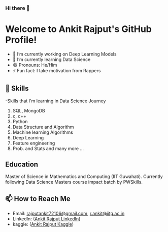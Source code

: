 ### Hi there 👋

# Welcome to Ankit Rajput's GitHub Profile!

- 🔭 I’m currently working on Deep Learning Models
- 🌱 I’m currently learning Data Science
- 😄 Pronouns: He/Him
- ⚡ Fun fact: I take motivation from Rappers

## 🌱 Skills

-Skills that I'm learning in Data Science Journey 
1. SQL, MongoDB
2. c, c++
3. Python
4. Data Structure and Algorithm 
5. Machine learning Algorithms
6. Deep Learning
7. Feature engineering
8. Prob. and Stats
and many more ...

## Education
Master of Science in Mathematics and Computing (IIT Guwahati).
Currently following Data Science Masters course impact batch by PWSkills.

## 📫 How to Reach Me

- Email: rajputankit72106@gmail.com, r.ankit@iitg.ac.in
- LinkedIn: ([Ankit Rajput LinkedIn](https://www.linkedin.com/in/ankit-rajput892/))
- kaggle: ([Ankit Rajput Kaggle](https://www.kaggle.com/ankitrajput77))

